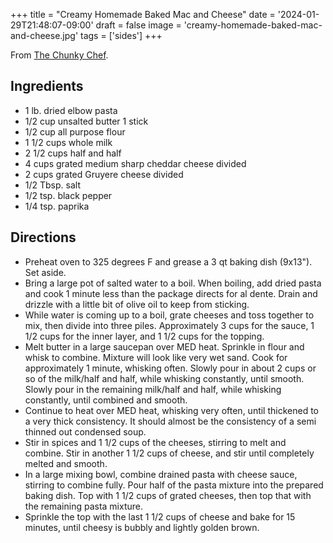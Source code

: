 +++
title = "Creamy Homemade Baked Mac and Cheese"
date = '2024-01-29T21:48:07-09:00'
draft = false
image = 'creamy-homemade-baked-mac-and-cheese.jpg'
tags = ['sides']
+++

From [The Chunky Chef](https://www.thechunkychef.com/family-favorite-baked-mac-and-cheese/).

## Ingredients
* 1 lb. dried elbow pasta
* 1/2 cup unsalted butter 1 stick
* 1/2 cup all purpose flour
* 1 1/2 cups whole milk
* 2 1/2 cups half and half
* 4 cups grated medium sharp cheddar cheese divided
* 2 cups grated Gruyere cheese divided
* 1/2 Tbsp. salt
* 1/2 tsp. black pepper
* 1/4 tsp. paprika

## Directions
* Preheat oven to 325 degrees F and grease a 3 qt baking dish (9x13").  Set aside.
* Bring a large pot of salted water to a boil.  When boiling, add dried pasta and cook 1 minute less than the package directs for al dente.  Drain and drizzle with a little bit of olive oil to keep from sticking.
* While water is coming up to a boil, grate cheeses and toss together to mix, then divide into three piles.  Approximately 3 cups for the sauce, 1 1/2 cups for the inner layer, and 1 1/2 cups for the topping.
* Melt butter in a large saucepan over MED heat.  Sprinkle in flour and whisk to combine.  Mixture will look like very wet sand.  Cook for approximately 1 minute, whisking often.  Slowly pour in about 2 cups or so of the milk/half and half, while whisking constantly, until smooth.  Slowly pour in the remaining milk/half and half, while whisking constantly, until combined and smooth.
* Continue to heat over MED heat, whisking very often, until thickened to a very thick consistency.  It should almost be the consistency of a semi thinned out condensed soup.
* Stir in spices and 1 1/2 cups of the cheeses, stirring to melt and combine.  Stir in another 1 1/2 cups of cheese, and stir until completely melted and smooth.
* In a large mixing bowl, combine drained pasta with cheese sauce, stirring to combine fully.  Pour half of the pasta mixture into the prepared baking dish.  Top with 1 1/2 cups of grated cheeses, then top that with the remaining pasta mixture.
* Sprinkle the top with the last 1 1/2 cups of cheese and bake for 15 minutes, until cheesy is bubbly and lightly golden brown.
